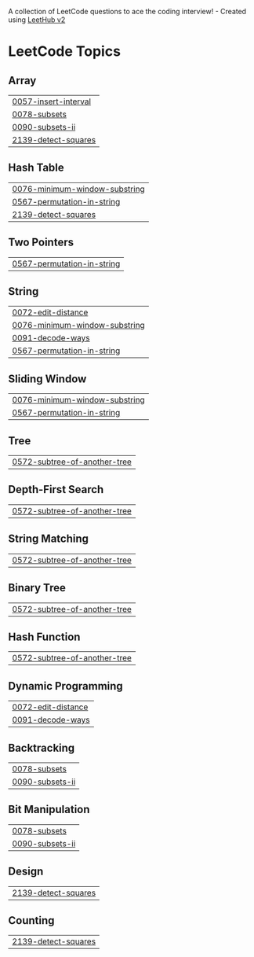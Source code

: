 A collection of LeetCode questions to ace the coding interview! - Created using [LeetHub v2](https://github.com/arunbhardwaj/LeetHub-2.0)
<!---LeetCode Topics Start-->
# LeetCode Topics
## Array
|  |
| ------- |
| [0057-insert-interval](https://github.com/ashbeljoshua/leetcode-solutions/tree/master/0057-insert-interval) |
| [0078-subsets](https://github.com/ashbeljoshua/leetcode-solutions/tree/master/0078-subsets) |
| [0090-subsets-ii](https://github.com/ashbeljoshua/leetcode-solutions/tree/master/0090-subsets-ii) |
| [2139-detect-squares](https://github.com/ashbeljoshua/leetcode-solutions/tree/master/2139-detect-squares) |
## Hash Table
|  |
| ------- |
| [0076-minimum-window-substring](https://github.com/ashbeljoshua/leetcode-solutions/tree/master/0076-minimum-window-substring) |
| [0567-permutation-in-string](https://github.com/ashbeljoshua/leetcode-solutions/tree/master/0567-permutation-in-string) |
| [2139-detect-squares](https://github.com/ashbeljoshua/leetcode-solutions/tree/master/2139-detect-squares) |
## Two Pointers
|  |
| ------- |
| [0567-permutation-in-string](https://github.com/ashbeljoshua/leetcode-solutions/tree/master/0567-permutation-in-string) |
## String
|  |
| ------- |
| [0072-edit-distance](https://github.com/ashbeljoshua/leetcode-solutions/tree/master/0072-edit-distance) |
| [0076-minimum-window-substring](https://github.com/ashbeljoshua/leetcode-solutions/tree/master/0076-minimum-window-substring) |
| [0091-decode-ways](https://github.com/ashbeljoshua/leetcode-solutions/tree/master/0091-decode-ways) |
| [0567-permutation-in-string](https://github.com/ashbeljoshua/leetcode-solutions/tree/master/0567-permutation-in-string) |
## Sliding Window
|  |
| ------- |
| [0076-minimum-window-substring](https://github.com/ashbeljoshua/leetcode-solutions/tree/master/0076-minimum-window-substring) |
| [0567-permutation-in-string](https://github.com/ashbeljoshua/leetcode-solutions/tree/master/0567-permutation-in-string) |
## Tree
|  |
| ------- |
| [0572-subtree-of-another-tree](https://github.com/ashbeljoshua/leetcode-solutions/tree/master/0572-subtree-of-another-tree) |
## Depth-First Search
|  |
| ------- |
| [0572-subtree-of-another-tree](https://github.com/ashbeljoshua/leetcode-solutions/tree/master/0572-subtree-of-another-tree) |
## String Matching
|  |
| ------- |
| [0572-subtree-of-another-tree](https://github.com/ashbeljoshua/leetcode-solutions/tree/master/0572-subtree-of-another-tree) |
## Binary Tree
|  |
| ------- |
| [0572-subtree-of-another-tree](https://github.com/ashbeljoshua/leetcode-solutions/tree/master/0572-subtree-of-another-tree) |
## Hash Function
|  |
| ------- |
| [0572-subtree-of-another-tree](https://github.com/ashbeljoshua/leetcode-solutions/tree/master/0572-subtree-of-another-tree) |
## Dynamic Programming
|  |
| ------- |
| [0072-edit-distance](https://github.com/ashbeljoshua/leetcode-solutions/tree/master/0072-edit-distance) |
| [0091-decode-ways](https://github.com/ashbeljoshua/leetcode-solutions/tree/master/0091-decode-ways) |
## Backtracking
|  |
| ------- |
| [0078-subsets](https://github.com/ashbeljoshua/leetcode-solutions/tree/master/0078-subsets) |
| [0090-subsets-ii](https://github.com/ashbeljoshua/leetcode-solutions/tree/master/0090-subsets-ii) |
## Bit Manipulation
|  |
| ------- |
| [0078-subsets](https://github.com/ashbeljoshua/leetcode-solutions/tree/master/0078-subsets) |
| [0090-subsets-ii](https://github.com/ashbeljoshua/leetcode-solutions/tree/master/0090-subsets-ii) |
## Design
|  |
| ------- |
| [2139-detect-squares](https://github.com/ashbeljoshua/leetcode-solutions/tree/master/2139-detect-squares) |
## Counting
|  |
| ------- |
| [2139-detect-squares](https://github.com/ashbeljoshua/leetcode-solutions/tree/master/2139-detect-squares) |
<!---LeetCode Topics End-->